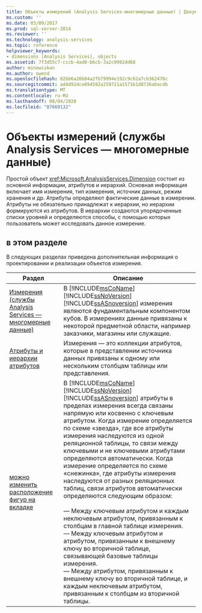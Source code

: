 ```yaml
---
title: Объекты измерений (Analysis Services-многомерные данные) | Документация Майкрософт
ms.custom: ''
ms.date: 03/09/2017
ms.prod: sql-server-2014
ms.reviewer: ''
ms.technology: analysis-services
ms.topic: reference
helpviewer_keywords:
- dimensions [Analysis Services], objects
ms.assetid: 7f3d55c7-cccb-4ad0-b6cb-3a2c9992dd68
author: minewiskan
ms.author: owend
ms.openlocfilehash: 02bb6a26b04a2fb79994e192c9c62a7cb362476c
ms.sourcegitcommit: ad4d92dce894592a259721a1571b1d8736abacdb
ms.translationtype: MT
ms.contentlocale: ru-RU
ms.lasthandoff: 08/04/2020
ms.locfileid: "87669132"
---
```

# <a name="dimension-objects-analysis-services---multidimensional-data"></a>Объекты измерений (службы Analysis Services — многомерные данные)
  Простой объект <xref:Microsoft.AnalysisServices.Dimension> состоит из основной информации, атрибутов и иерархий. Основная информация включает имя измерения, тип измерения, источник данных, режим хранения и др. Атрибуты определяют фактические данные в измерении. Атрибуты не обязательно принадлежат к иерархии, но иерархии формируются из атрибутов. В иерархии создаются упорядоченные списки уровней и определяются способы, с помощью которых пользователь может исследовать данное измерение.  
  
## <a name="in-this-section"></a>в этом разделе  
 В следующих разделах приведена дополнительная информация о проектировании и реализации объектов измерения.  
  
|Раздел|Описание|  
|-----------|-----------------|  
|[Измерения (службы Analysis Services — многомерные данные)](dimensions-analysis-services-multidimensional-data.md)|В [!INCLUDE[msCoName](../../includes/msconame-md.md)] [!INCLUDE[ssNoVersion](../../includes/ssnoversion-md.md)] [!INCLUDE[ssASnoversion](../../includes/ssasnoversion-md.md)] измерения являются фундаментальным компонентом кубов. В измерениях данные привязаны к некоторой предметной области, например заказчики, магазины или служащие.|  
|[Атрибуты и иерархии атрибутов](attributes-and-attribute-hierarchies.md)|Измерения — это коллекции атрибутов, которые в представлении источника данных привязаны к одному или нескольким столбцам таблицы или представления.|  
|[можно изменить расположение фигур на вкладке](attribute-relationships.md)|В [!INCLUDE[msCoName](../../includes/msconame-md.md)] [!INCLUDE[ssNoVersion](../../includes/ssnoversion-md.md)] [!INCLUDE[ssASnoversion](../../includes/ssasnoversion-md.md)] атрибуты в пределах измерения всегда связаны напрямую или косвенно с ключевым атрибутом. Когда измерение определяется по схеме «звезда», где все атрибуты измерения наследуются из одной реляционной таблицы, то связи между ключевыми и не ключевыми атрибутами определяются автоматически. Когда измерение определяется по схеме «снежинка», где атрибуты измерения наследуются от разных реляционных таблиц, связи атрибутов автоматически определяются следующим образом:<br /><br /> — Между ключевым атрибутом и каждым неключевым атрибутом, привязанным к столбцам в главной таблице измерения.<br />— Между ключевым атрибутом и атрибутом, привязанным к внешнему ключу во вторичной таблице, связывающей базовые таблицы измерения.<br />— Между атрибутом, привязанным к внешнему ключу во вторичной таблице, и каждым неключевым атрибутом, привязанным к столбцам из вторичной таблицы.|  
  
  
